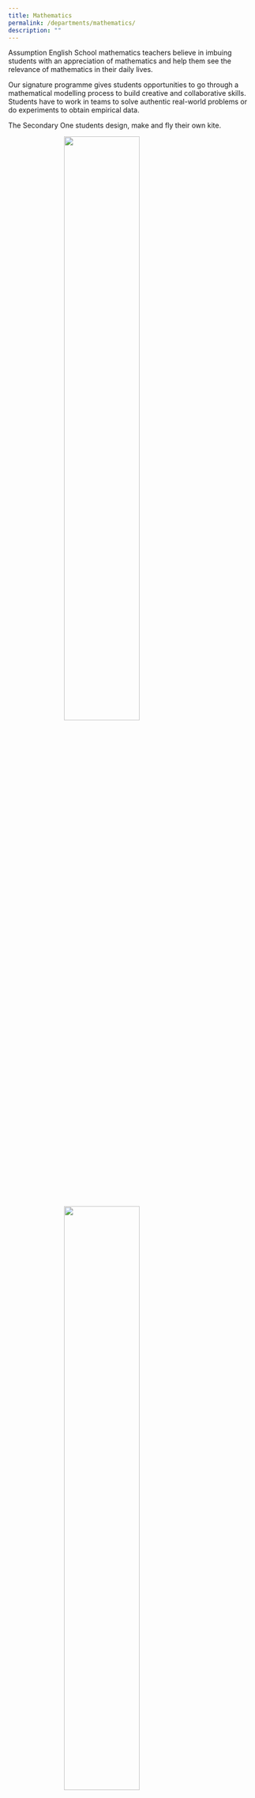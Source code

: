 ```yaml
---
title: Mathematics
permalink: /departments/mathematics/
description: ""
---
```

Assumption English School mathematics teachers believe in imbuing students with an appreciation of mathematics and help them see the relevance of mathematics in their daily lives.

Our signature programme gives students opportunities to go through a mathematical modelling process to build creative and collaborative skills. Students have to work in teams to solve authentic real-world problems or do experiments to obtain empirical data.

The Secondary One students design, make and fly their own kite.

<style>  
img {  
  display: block;  
  margin-left: auto;  
  margin-right: auto;  
}  
</style>  
<body><img src="/images/m1.jpg" style="width:55%;"> <br> <img src="/images/m2.jpg" style="width:55%;"> <br> <img src="/images/m3.jpg" style="width:55%;"> <br> <img src="/images/m4.jpg" style="width:55%;"> <br> <img src="/images/m5.jpg" style="width:55%;"> <br> <img src="/images/m6.jpg" style="width:55%;"> <br> <img src="/images/m7.jpg" style="width:55%;"> <br> 
  
</body>
  
Student-centricity features strongly in our daily lessons; there are learning experiences to better engage students and enhance their mathematical concept development.

For example in Chapter 1, students learnt about prime numbers, prime factorisation, highest common factor (HCF) and lowest common multiple (LCM). With this, we leveraged on the Lunar New Year season and asked students to suggest the types of goodies to be included in a goodies bag. Thus, students did research by going online to ‘shop’ for goodies and decided on the goodies to be included. The teams that best met the criteria would be the winning team and the mathematics teacher packed that team’s goodies bag for the whole class.

The school provides support through weekly Booster Programme to support students who need extra help.

<style>  
img {  
  display: block;  
  margin-left: auto;  
  margin-right: auto;  
}  
</style>  
<body><img src="/images/m8.jpg" style="width:55%;"> <br> 
	<img src="/images/m9.jpg" style="width:55%;"> 
  
</body>

To stretch the more mathematically-inclined students, the school fields students for various external competitions.  

### **All Singapore Secondary Mathematics Competition for Normal Course Students 2022** 

<style>  
img {  
  display: block;  
  margin-left: auto;  
  margin-right: auto;  
}  
</style>  
<body><img src="/images/m10.jpg" style="width:70%;">  
  
</body>
<figcaption style="text-align:center;"><b>Lower Sec N(A) team</b>[from left]: Sahaya Rajan Rahul (2 George), Alastair Yeo (2 George), Phoebe Jackson (2 George).</figcaption><br>


<style>  
img {  
  display: block;  
  margin-left: auto;  
  margin-right: auto;  
}  
</style>  
<body><img src="/images/m11.jpg" style="width:70%;">  
  
</body>

**Lower Sec N(T) team** \[from left\]: Jiang Zhouda (2 Emmanuel), Lucus Wong (2 Noel), Aydon Chong (2 Raymond). Nationally, Zhouda is ranked 2nd, Aydon is ranked 10th and Lucus is ranked 11th.
The team clinched Overall 2nd in the team category.

<style>  
img {  
  display: block;  
  margin-left: auto;  
  margin-right: auto;  
}  
</style>  
<body><img src="/images/m12.jpg" style="width:70%;">  
  
</body>

**Upper Sec N(A) team** \[from left\]: Hee Jin Lin (3/5), Immanuel Chua (3/5), Zafrie Zakeer Zaini (3/5),
Nationally, Jin Lin is ranked 20th.

<style>  
img {  
  display: block;  
  margin-left: auto;  
  margin-right: auto;  
}  
</style>  
<body><img src="/images/m13.jpg" style="width:70%;">  
  
</body>

**Upper Sec N(T) team** \[from left\]: Mandy Lea (3/6), Boris Tan (3/6) and Toh Yu Jie (3/6). Nationally, Mandy is ranked 12th.

<style>  
img {  
  display: block;  
  margin-left: auto;  
  margin-right: auto;  
}  
</style>  
<body><img src="/images/m14.jpg" style="width:70%;">  
  
</body>

**SMO Junior Team** (from left):
Selina Lim (2 Adolphus), Miriam Leong (2 Noel), Sherene Liem (2 Noel), Nicolette Sin-Lin (2 Noel), Sundaravadivelu Vijya (2 Vincent), Lim Teck Siang (2 Raymond), Marcus Lim (2 Raymond), Ascelin Ong (2 Vincent), Gregory Goh (2 Raymond).

<style>  
img {  
  display: block;  
  margin-left: auto;  
  margin-right: auto;  
}  
</style>  
<body><img src="/images/m15.jpg" style="width:70%;">  
  
</body>

**SMO Senior Team** \[from left): Ang Kia Leng (3/1), Zhang Jiachen (3/1), Carrie Hee (3/1), Arun Amelia Sara (3/1), Stella Lynette Subagio (3/1), Koo Jayoon (3/1), Vic Chua Jun Yu (3/1) \[not in photo\], Grace Feng (4/1) \[not in photo\]. Jiachen was awarded a Bronze and Vic was awarded Honourable Mention.